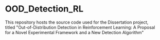 # OOD_Detection_RL
 This repository hosts the source code used for the Dissertation project, titled "Out-of-Distribution Detection in Reinforcement Learning: A Proposal for a Novel Experimental Framework and a New Detection Algorithm"
